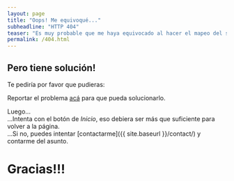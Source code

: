 ```yaml
---
layout: page
title: "Oops! Me equivoqué..."
subheadline: "HTTP 404"
teaser: "Es muy probable que me haya equivocado al hacer el mapeo del sitio"
permalink: /404.html
---
```

## Pero tiene solución!

Te pediría por favor que pudieras:

Reportar el problema [acá](https://github.com/datacubeR/datacubeR.github.io/issues) para que pueda solucionarlo.

Luego...  
...Intenta con el botón de *Inicio*, eso debiera ser más que suficiente para volver a la página.  
...Si no, puedes intentar [contactarme]({{ site.baseurl }}/contact/) y contarme del asunto.

# Gracias!!!
<!-- 
### Search

{% include google_search.html %} -->
